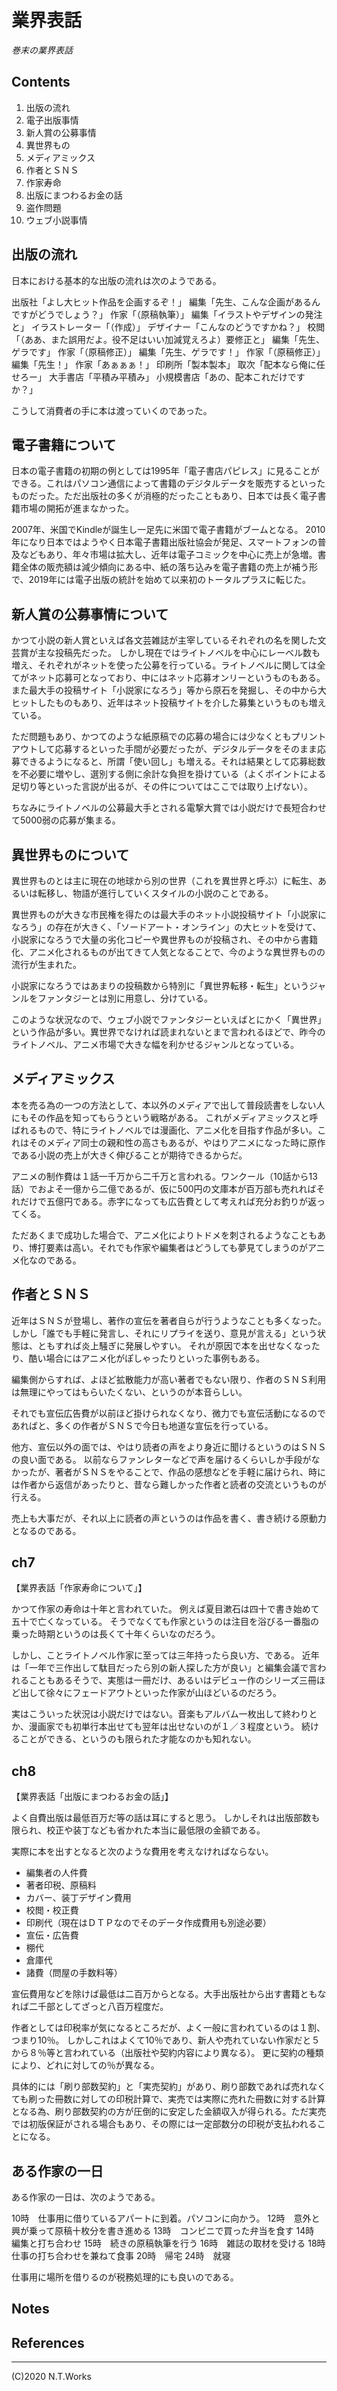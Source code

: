 # 業界表話

*巻末の業界表話*

## Contents

1. 出版の流れ
2. 電子出版事情
3. 新人賞の公募事情
4. 異世界もの
5. メディアミックス
6. 作者とＳＮＳ
7. 作家寿命
8. 出版にまつわるお金の話
9. 盗作問題
10. ウェブ小説事情

## 出版の流れ

日本における基本的な出版の流れは次のようである。

出版社「よし大ヒット作品を企画するぞ！」
編集「先生、こんな企画があるんですがどうでしょう？」
作家「（原稿執筆）」
編集「イラストやデザインの発注と」
イラストレーター「（作成）」
デザイナー「こんなのどうですかね？」
校閲「（ああ、また誤用だよ。役不足はいい加減覚えろよ）要修正と」
編集「先生、ゲラです」
作家「（原稿修正）」
編集「先生、ゲラです！」
作家「（原稿修正）」
編集「先生！」
作家「あぁぁぁ！」
印刷所「製本製本」
取次「配本なら俺に任せろー」
大手書店「平積み平積み」
小規模書店「あの、配本これだけですか？」

こうして消費者の手に本は渡っていくのであった。

## 電子書籍について

日本の電子書籍の初期の例としては1995年「電子書店パピレス」に見ることができる。これはパソコン通信によって書籍のデジタルデータを販売するといったものだった。ただ出版社の多くが消極的だったこともあり、日本では長く電子書籍市場の開拓が進まなかった。

2007年、米国でKindleが誕生し一足先に米国で電子書籍がブームとなる。
2010年になり日本ではようやく日本電子書籍出版社協会が発足、スマートフォンの普及などもあり、年々市場は拡大し、近年は電子コミックを中心に売上が急増。書籍全体の販売額は減少傾向にある中、紙の落ち込みを電子書籍の売上が補う形で、2019年には電子出版の統計を始めて以来初のトータルプラスに転じた。

## 新人賞の公募事情について

かつて小説の新人賞といえば各文芸雑誌が主宰しているそれぞれの名を関した文芸賞が主な投稿先だった。
しかし現在ではライトノベルを中心にレーベル数も増え、それぞれがネットを使った公募を行っている。ライトノベルに関しては全てがネット応募可となっており、中にはネット応募オンリーというものもある。
また最大手の投稿サイト「小説家になろう」等から原石を発掘し、その中から大ヒットしたものもあり、近年はネット投稿サイトを介した募集というものも増えている。

ただ問題もあり、かつてのような紙原稿での応募の場合には少なくともプリントアウトして応募するといった手間が必要だったが、デジタルデータをそのまま応募できるようになると、所謂「使い回し」も増える。それは結果として応募総数を不必要に増やし、選別する側に余計な負担を掛けている（よくポイントによる足切り等といった言説が出るが、その件についてはここでは取り上げない）。

ちなみにライトノベルの公募最大手とされる電撃大賞では小説だけで長短合わせて5000弱の応募が集まる。

## 異世界ものについて

異世界ものとは主に現在の地球から別の世界（これを異世界と呼ぶ）に転生、あるいは転移し、物語が進行していくスタイルの小説のことである。

異世界ものが大きな市民権を得たのは最大手のネット小説投稿サイト「小説家になろう」の存在が大きく、「ソードアート・オンライン」の大ヒットを受けて、小説家になろうで大量の劣化コピーや異世界ものが投稿され、その中から書籍化、アニメ化されるものが出てきて人気となることで、今のような異世界ものの流行が生まれた。

小説家になろうではあまりの投稿数から特別に「異世界転移・転生」というジャンルをファンタジーとは別に用意し、分けている。

このような状況なので、ウェブ小説でファンタジーといえばとにかく「異世界」という作品が多い。異世界でなければ読まれないとまで言われるほどで、昨今のライトノベル、アニメ市場で大きな幅を利かせるジャンルとなっている。

## メディアミックス

本を売る為の一つの方法として、本以外のメディアで出して普段読書をしない人にもその作品を知ってもらうという戦略がある。
これがメディアミックスと呼ばれるもので、特にライトノベルでは漫画化、アニメ化を目指す作品が多い。これはそのメディア同士の親和性の高さもあるが、やはりアニメになった時に原作である小説の売上が大きく伸びることが期待できるからだ。

アニメの制作費は１話一千万から二千万と言われる。ワンクール（10話から13話）でおよそ一億から二億であるが、仮に500円の文庫本が百万部も売れればそれだけで五億円である。赤字になっても広告費として考えれば充分お釣りが返ってくる。

ただあくまで成功した場合で、アニメ化によりトドメを刺されるようなこともあり、博打要素は高い。それでも作家や編集者はどうしても夢見てしまうのがアニメ化なのである。

## 作者とＳＮＳ

近年はＳＮＳが登場し、著作の宣伝を著者自らが行うようなことも多くなった。
しかし「誰でも手軽に発言し、それにリプライを送り、意見が言える」という状態は、ともすれば炎上騒ぎに発展しやすい。
それが原因で本を出せなくなったり、酷い場合にはアニメ化がぽしゃったりといった事例もある。

編集側からすれば、よほど拡散能力が高い著者でもない限り、作者のＳＮＳ利用は無理にやってはもらいたくない、というのが本音らしい。

それでも宣伝広告費が以前ほど掛けられなくなり、微力でも宣伝活動になるのであればと、多くの作者がＳＮＳで今日も地道な宣伝を行っている。

他方、宣伝以外の面では、やはり読者の声をより身近に聞けるというのはＳＮＳの良い面である。
以前ならファンレターなどで声を届けるくらいしか手段がなかったが、著者がＳＮＳをやることで、作品の感想などを手軽に届けられ、時には作者から返信があったりと、昔なら難しかった作者と読者の交流というものが行える。

売上も大事だが、それ以上に読者の声というのは作品を書く、書き続ける原動力となるのである。

## ch7

【業界表話「作家寿命について」】

かつて作家の寿命は十年と言われていた。
例えば夏目漱石は四十で書き始めて五十で亡くなっている。
そうでなくても作家というのは注目を浴びる一番脂の乗った時期というのは長くて十年くらいなのだろう。

しかし、ことライトノベル作家に至っては三年持ったら良い方、である。
近年は「一年で三作出して駄目だったら別の新人探した方が良い」と編集会議で言われることもあるそうで、実態は一冊だけ、あるいはデビュー作のシリーズ三冊ほど出して徐々にフェードアウトといった作家が山ほどいるのだろう。

実はこういった状況は小説だけではない。音楽もアルバム一枚出して終わりとか、漫画家でも初単行本出せても翌年は出せないのが１／３程度という。
続けることができる、というのも限られた才能なのかも知れない。

## ch8

【業界表話「出版にまつわるお金の話」】

よく自費出版は最低百万だ等の話は耳にすると思う。
しかしそれは出版部数も限られ、校正や装丁なども省かれた本当に最低限の金額である。

実際に本を出すとなると次のような費用を考えなければならない。

* 編集者の人件費
* 著者印税、原稿料
* カバー、装丁デザイン費用
* 校閲・校正費
* 印刷代（現在はＤＴＰなのでそのデータ作成費用も別途必要）
* 宣伝・広告費
* 棚代
* 倉庫代
* 諸費（問屋の手数料等）

宣伝費用などを除けば最低は二百万からとなる。大手出版社から出す書籍ともなれば二千部としてざっと八百万程度だ。

作者としては印税率が気になるところだが、よく一般に言われているのは１割、つまり10％。
しかしこれはよくて10％であり、新人や売れていない作家だと５から８％等と言われている（出版社や契約内容により異なる）。
更に契約の種類により、どれに対しての％が異なる。

具体的には「刷り部数契約」と「実売契約」があり、刷り部数であれば売れなくても刷った冊数に対しての印税計算で、実売では実際に売れた冊数に対する計算となる為、刷り部数契約の方が圧倒的に安定した金額収入が得られる。ただ実売では初版保証がされる場合もあり、その際には一定部数分の印税が支払われることになる。

## ある作家の一日

ある作家の一日は、次のようである。

10時　仕事用に借りているアパートに到着。パソコンに向かう。
12時　意外と興が乗って原稿十枚分を書き進める
13時　コンビニで買った弁当を食す
14時　編集と打ち合わせ
15時　続きの原稿執筆を行う
16時　雑誌の取材を受ける
18時　仕事の打ち合わせを兼ねて食事
20時　帰宅
24時　就寝

仕事用に場所を借りるのが税務処理的にも良いのである。

## Notes

## References

---
(C)2020 N.T.Works
